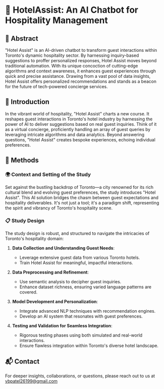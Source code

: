
# 🏨 HotelAssist: An AI Chatbot for Hospitality Management

## 🌟 Abstract
"Hotel Assist" is an AI-driven chatbot to transform guest interactions within Toronto's dynamic hospitality sector. By harnessing inquiry-based suggestions to proffer personalized responses, Hotel Assist moves beyond traditional automation. With its unique concoction of cutting-edge algorithms and context awareness, it enhances guest experiences through quick and precise assistance. Drawing from a vast pool of data insights, Hotel Assist offers personalized recommendations and stands as a beacon for the future of tech-powered concierge services.

## 📖 Introduction
In the vibrant world of hospitality, "Hotel Assist" charts a new course. It reshapes guest interactions in Toronto's hotel industry by harnessing the power of AI to deliver suggestions based on real guest inquiries. Think of it as a virtual concierge, proficiently handling an array of guest queries by leveraging intricate algorithms and data analytics. Beyond answering questions, "Hotel Assist" creates bespoke experiences, echoing individual preferences.

## 🔬 Methods

### 🌍 Context and Setting of the Study
Set against the bustling backdrop of Toronto—a city renowned for its rich cultural blend and evolving guest preferences, the study introduces "Hotel Assist". This AI solution bridges the chasm between guest expectations and hospitality deliverables. It's not just a tool; it's a paradigm shift, representing the spirit and vibrancy of Toronto's hospitality scene.

### 📋 Study Design
The study design is robust, and structured to navigate the intricacies of Toronto's hospitality domain:

1. **Data Collection and Understanding Guest Needs**: 
   - Leverage extensive guest data from various Toronto hotels.
   - Train Hotel Assist for meaningful, impactful interactions.

2. **Data Preprocessing and Refinement**: 
   - Use semantic analysis to decipher guest inquiries.
   - Enhance dataset richness, ensuring varied language patterns are covered.

3. **Model Development and Personalization**: 
   - Integrate advanced NLP techniques with recommendation engines.
   - Develop an AI system that resonates with guest preferences.

4. **Testing and Validation for Seamless Integration**: 
   - Rigorous testing phases using both simulated and real-world interactions.
   - Ensure flawless integration within Toronto's diverse hotel landscape.

## 📬 Contact
For deeper insights, collaborations, or questions, please reach out to us at vbpatel26199@gmail.com

